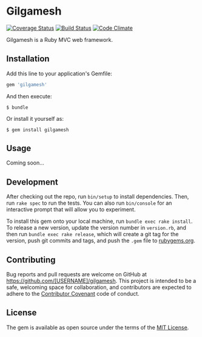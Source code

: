 # Gilgamesh
[![Coverage Status](https://coveralls.io/repos/github/andela-ydaniju/gilgamesh/badge.svg?branch=master)](https://coveralls.io/github/andela-ydaniju/gilgamesh?branch=master) [![Build Status](https://travis-ci.org/andela-ydaniju/gilgamesh.svg?branch=master)](https://travis-ci.org/andela-ydaniju/gilgamesh) [![Code Climate](https://codeclimate.com/github/andela-ydaniju/gilgamesh/badges/gpa.svg)](https://codeclimate.com/github/andela-ydaniju/gilgamesh)

Gilgamesh is a Ruby MVC web framework.

## Installation

Add this line to your application's Gemfile:

```ruby
gem 'gilgamesh'
```

And then execute:

    $ bundle

Or install it yourself as:

    $ gem install gilgamesh

## Usage

Coming soon...

## Development

After checking out the repo, run `bin/setup` to install dependencies. Then, run `rake spec` to run the tests. You can also run `bin/console` for an interactive prompt that will allow you to experiment.

To install this gem onto your local machine, run `bundle exec rake install`. To release a new version, update the version number in `version.rb`, and then run `bundle exec rake release`, which will create a git tag for the version, push git commits and tags, and push the `.gem` file to [rubygems.org](https://rubygems.org).

## Contributing

Bug reports and pull requests are welcome on GitHub at https://github.com/[USERNAME]/gilgamesh. This project is intended to be a safe, welcoming space for collaboration, and contributors are expected to adhere to the [Contributor Covenant](http://contributor-covenant.org) code of conduct.


## License

The gem is available as open source under the terms of the [MIT License](http://opensource.org/licenses/MIT).

